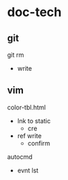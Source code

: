 
# doc-tech


## git

git rm 
- write


## vim

color-tbl.html
- lnk to static
  - cre 
- ref write
  - confirm


autocmd
- evnt lst




